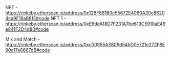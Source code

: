 NFT - https://rinkeby.etherscan.io/address/0x12BF881B0e55672E4060A30e86204ca9F18aB8fE#code
NFT 1  - https://rinkeby.etherscan.io/address/0xE6deA18D7F231A7be613C5910aE49e841F2D4d80#code

Mix and Match - https://rinkeby.etherscan.io/address/0xc00955A3809d54bD0e721e272F6E90c17e8667dB#code